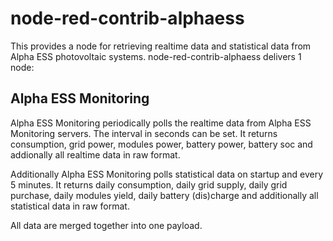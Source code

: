 # node-red-contrib-alphaess 

This provides a node for retrieving realtime data and statistical data from Alpha ESS photovoltaic systems. node-red-contrib-alphaess delivers 1 node:

## Alpha ESS Monitoring
Alpha ESS Monitoring periodically polls the realtime data from Alpha ESS Monitoring servers. The interval in seconds can be set. It returns consumption, grid power, modules power, battery power, battery soc and addionally all realtime data in raw format.

Additionally Alpha ESS Monitoring polls statistical data on startup and every 5 minutes. It returns daily consumption, daily grid supply, daily grid purchase, daily modules yield, daily battery (dis)charge and additionally all statistical data in raw format.

All data are merged together into one payload.